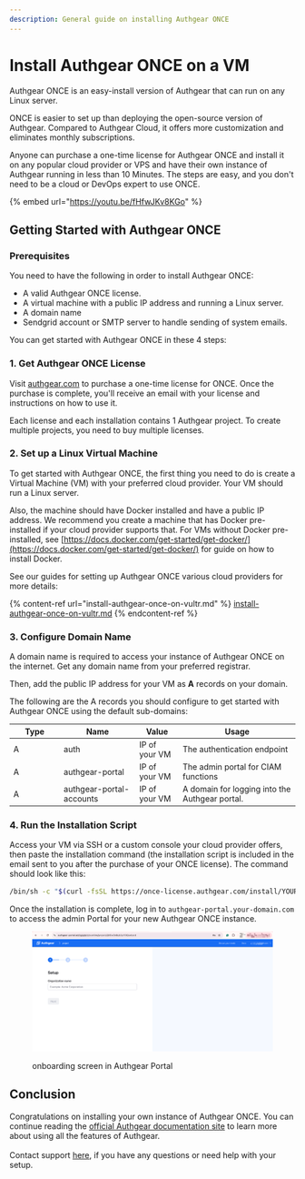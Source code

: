 ```yaml
---
description: General guide on installing Authgear ONCE
---
```


# Install Authgear ONCE on a VM

Authgear ONCE is an easy-install version of Authgear that can run on any Linux server.&#x20;

ONCE is easier to set up than deploying the open-source version of Authgear. Compared to Authgear Cloud, it offers more customization and eliminates monthly subscriptions.

Anyone can purchase a one-time license for Authgear ONCE and install it on any popular cloud provider or VPS and have their own instance of Authgear running in less than 10 Minutes. The steps are easy, and you don't need to be a cloud or DevOps expert to use ONCE.

{% embed url="https://youtu.be/fHfwJKv8KGo" %}

## Getting Started with Authgear ONCE

### Prerequisites

You need to have the following in order to install Authgear ONCE:

* A valid Authgear ONCE license.
* A virtual machine with a public IP address and running a Linux server.
* A domain name
* Sendgrid account or SMTP server to handle sending of system emails.

You can get started with Authgear ONCE in these 4 steps:

### 1. Get Authgear ONCE License

Visit [authgear.com](https://authgear.com/) to purchase a one-time license for ONCE. Once the purchase is complete, you'll receive an email with your license and instructions on how to use it.

Each license and each installation contains 1 Authgear project. To create multiple projects, you need to buy multiple licenses.

### 2. Set up a Linux Virtual Machine

To get started with Authgear ONCE, the first thing you need to do is create a Virtual Machine (VM) with your preferred cloud provider.  Your VM should run a Linux server.&#x20;

Also, the machine should have Docker installed and have a public IP address. We recommend you create a machine that has Docker pre-installed if your cloud provider supports that. For VMs without Docker pre-installed, see [https://docs.docker.com/get-started/get-docker/](https://docs.docker.com/get-started/get-docker/) for guide on how to install Docker.

See our guides for setting up Authgear ONCE various cloud providers for more details:

{% content-ref url="install-authgear-once-on-vultr.md" %}
[install-authgear-once-on-vultr.md](install-authgear-once-on-vultr.md)
{% endcontent-ref %}

### 3. Configure Domain Name

A domain name is required to access your instance of Authgear ONCE on the internet. Get any domain name from your preferred registrar.

Then, add the public IP address for your VM as **A** records on your domain.

The following are the A records you should configure to get started with Authgear ONCE using the default sub-domains:

<table><thead><tr><th width="74.5546875">Type</th><th>Name</th><th>Value</th><th>Usage</th></tr></thead><tbody><tr><td>A</td><td>auth</td><td>IP of your VM</td><td>The authentication endpoint</td></tr><tr><td>A</td><td>authgear-portal</td><td>IP of your VM</td><td>The admin portal for CIAM functions</td></tr><tr><td>A</td><td>authgear-portal-accounts</td><td>IP of your VM</td><td>A domain for logging into the Authgear portal.</td></tr></tbody></table>

### 4. Run the Installation Script

Access your VM via SSH or a custom console your cloud provider offers, then paste the installation command (the installation script is included in the email sent to you after the purchase of your ONCE license). The command should look like this:

```sh
/bin/sh -c "$(curl -fsSL https://once-license.authgear.com/install/YOUR-AUTHGEAR-ONCE-LICENSE-KEY)"
```

Once the installation is complete, log in to `authgear-portal.your-domain.com`  to access the admin Portal for your new Authgear ONCE instance.

<figure><img src="../.gitbook/assets/once-onboard.png" alt=""><figcaption><p>onboarding screen in Authgear Portal</p></figcaption></figure>

## Conclusion

Congratulations on installing your own instance of Authgear ONCE. You can continue reading the [official Authgear documentation site](https://docs.authgear.com/) to learn more about using all the features of Authgear.\
\
Contact support [here](https://www.authgear.com/schedule-demo), if you have any questions or need help with your setup.
